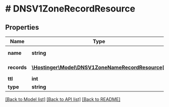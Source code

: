 # # DNSV1ZoneRecordResource

## Properties

Name | Type | Description | Notes
------------ | ------------- | ------------- | -------------
**name** | **string** | Name of the record (use &#x60;@&#x60; for wildcard name) |
**records** | [**\Hostinger\Model\DNSV1ZoneNameRecordResource[]**](DNSV1ZoneNameRecordResource.md) | Array of [&#x60;DNS.V1.Zone.NameRecordResource&#x60;](#model/dnsv1zonenamerecordresource) |
**ttl** | **int** | TTL (Time-To-Live) of the record |
**type** | **string** | Type of the record |

[[Back to Model list]](../../README.md#models) [[Back to API list]](../../README.md#endpoints) [[Back to README]](../../README.md)
